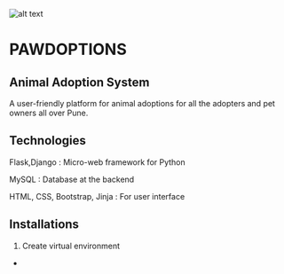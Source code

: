 ![alt text](https://i.postimg.cc/jdWhRnYd/pawdoptionslogo.png)
# PAWDOPTIONS
## Animal Adoption System
A user-friendly platform for animal adoptions for all the adopters and pet owners all over Pune.  
## Technologies
Flask,Django : Micro-web framework for Python

MySQL : Database at the backend

HTML, CSS, Bootstrap, Jinja : For user interface
## Installations

1. Create virtual environment
 - 

